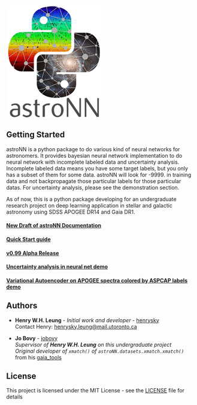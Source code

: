 ![AstroNN Logo](astroNN_icon_withname.png)

## Getting Started

astroNN is a python package to do various kind of neural networks for astronomers. It provides bayesian neural network 
implementation to do neural network with incomplete labeled data and uncertainty analysis. 
Incomplete labeled data means you have some target labels, but you only has a subset of them for some data. astroNN 
will look for -9999. in training data and not backpropagate those particular labels for those particular datas. For 
uncertainty analysis, please see the demonstration section.

As of now, this is a python package developing for an undergraduate research project on deep learning application in 
stellar and galactic astronomy using SDSS APOGEE DR14 and Gaia DR1.

#### [New Draft of astroNN Documentation](https://henrysky.github.io/astroNN/)

#### [Quick Start guide](https://henrysky.github.io/astroNN/quick_start.html)

#### [v0.99 Alpha Release](https://github.com/henrysky/astroNN/releases/tag/v0.99)

#### [Uncertainty analysis in neural net demo](https://github.com/henrysky/astroNN/tree/master/demo_tutorial/NN_uncertainty_analysis)

#### [Variational Autoencoder on APOGEE spectra colored by ASPCAP labels demo](https://henrysky.github.io/astroNN/neuralnets/vae_demo.html)


## Authors

* **Henry W.H. Leung** - *Initial work and developer* - [henrysky](https://github.com/henrysky)\
Contact Henry: [henrysky.leung@mail.utoronto.ca](mailto:henrysky.leung@mail.utoronto.ca)

* **Jo Bovy** - [jobovy](https://github.com/jobovy)\
*Supervisor of **Henry W.H. Leung** on this undergraduate project*\
*Original developer of `xmatch()` of `astroNN.datasets.xmatch.xmatch()`* from his [gaia_tools](https://github.com/jobovy/gaia_tools)

## License
This project is licensed under the MIT License - see the [LICENSE](LICENSE) file for details
